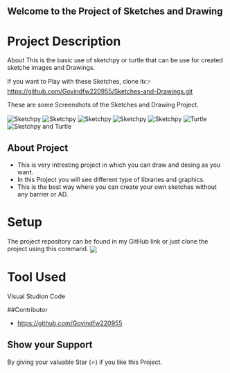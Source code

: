 ## Welcome to the Project of Sketches and Drawing

# Project Description
About
This is the basic use of sketchpy or turtle that can be use for created sketche images and Drawings.

If you want to Play with these Sketches, clone it👉  https://github.com/Govindfw220955/Sketches-and-Drawings.git

These are some Screenshots of the Sketches and Drawing Project.

<img align="center" src="https://github.com/Govindfw220955/Sketches-and-Drawings/blob/main/Screenshot%202024-02-27%20193125.png" alt="Sketchpy" />
<img align="center" src="https://github.com/Govindfw220955/Sketches-and-Drawings/blob/main/Screenshot%202024-02-27%20194629.png" alt="Sketchpy" />
<img align="center" src="https://github.com/Govindfw220955/Sketches-and-Drawings/blob/main/Screenshot%202024-02-27%20192956.png" alt="Sketchpy"  />
<img align="center" src="https://github.com/Govindfw220955/Sketches-and-Drawings/blob/main/Screenshot%202024-02-27%20203527.png" alt="Sketchpy"  />
<img align="center" src="https://github.com/Govindfw220955/Sketches-and-Drawings/blob/main/Screenshot%202024-02-27%20203328.png" alt="Sketchpy"  />
<img align="center" src="https://github.com/Govindfw220955/Sketches-and-Drawings/blob/main/Screenshot%202024-02-27%20193332.png" alt="Turtle"  />
<img align="center" src="https://github.com/Govindfw220955/Sketches-and-Drawings/blob/main/Screenshot%202024-02-27%20194822.png" alt="Sketchpy and Turtle"  />

## About Project 
* This is very intresting project in which you can draw and desing as you want.
* In this Project you will see different type of libraries and graphics.
* This is the best way where you can create your own sketches without any barrier or AD.

# Setup
The project repository can be found in my GitHub link  or  just clone the project using this command.
<img align="center" src="https://github.com/Govindfw220955/Sketches-and-Drawings/blob/main/Screenshot%202024-02-27%20201622.png" />

# Tool Used 
Visual Studion Code

##Contributor
* https://github.com/Govindfw220955

## Show your Support 
 By giving your valuable Star (⭐) if you like this Project.
